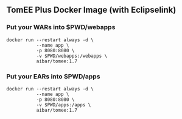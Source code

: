 ## TomEE Plus Docker Image (with Eclipselink)

### Put your WARs into $PWD/webapps
    docker run --restart always -d \
               --name app \
               -p 8080:8080 \
               -v $PWD/webapps:/webapps \
               aibar/tomee:1.7

### Put your EARs into $PWD/apps
    docker run --restart always -d \
               --name app \
               -p 8080:8080 \
               -v $PWD/apps:/apps \
               aibar/tomee:1.7